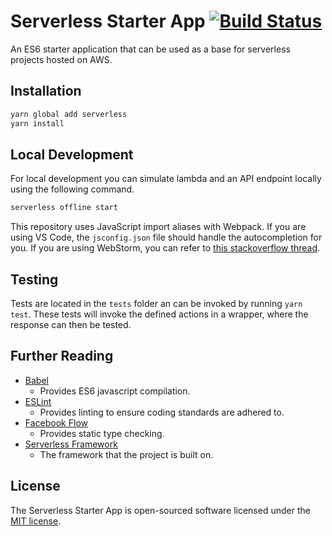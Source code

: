 # Serverless Starter App [![Build Status](https://api.travis-ci.org/comicrelief/serverless-starter-app.svg?branch=master)](https://travis-ci.org/comicrelief/serverless-starter-app)
An ES6 starter application that can be used as a base for serverless projects hosted on AWS.

## Installation

```bash
yarn global add serverless
yarn install
```

## Local Development

For local development you can simulate lambda and an API endpoint locally using
the following command.

```bash
serverless offline start
```

This repository uses JavaScript import aliases with Webpack. If you are using VS Code, the `jsconfig.json` file should handle the autocompletion for you. If you are using WebStorm, you can refer to [this stackoverflow thread](https://stackoverflow.com/questions/34943631/path-aliases-for-imports-in-webstorm).

## Testing

Tests are located in the `tests` folder an can be invoked by running `yarn test`. These tests will invoke the defined
actions in a wrapper, where the response can then be tested.

## Further Reading
- [Babel](http://babeljs.io/)
    - Provides ES6 javascript compilation.
- [ESLint](https://eslint.org/)
    - Provides linting to ensure coding standards are adhered to.
- [Facebook Flow](https://flow.org/)
    - Provides static type checking.
- [Serverless Framework](https://serverless.com/)
    - The framework that the project is built on.

## License

The Serverless Starter App is open-sourced software licensed under the [MIT license](http://opensource.org/licenses/MIT).
